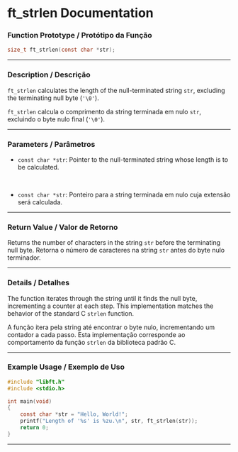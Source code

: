 # ft\_strlen Documentation

### Function Prototype / Protótipo da Função

```c
size_t ft_strlen(const char *str);
```

---

### Description / Descrição

`ft_strlen` calculates the length of the null-terminated string `str`, excluding the terminating null byte (`'\0'`).

`ft_strlen` calcula o comprimento da string terminada em nulo `str`, excluindo o byte nulo final (`'\0'`).

---

### Parameters / Parâmetros

- `const char *str`: Pointer to the null-terminated string whose length is to be calculated.
  
&nbsp;

- `const char *str`: Ponteiro para a string terminada em nulo cuja extensão será calculada.

---

### Return Value / Valor de Retorno

Returns the number of characters in the string `str` before the terminating null byte.
Retorna o número de caracteres na string `str` antes do byte nulo terminador.

---

### Details / Detalhes

The function iterates through the string until it finds the null byte, incrementing a counter at each step.
This implementation matches the behavior of the standard C `strlen` function.

A função itera pela string até encontrar o byte nulo, incrementando um contador a cada passo.
Esta implementação corresponde ao comportamento da função `strlen` da biblioteca padrão C.

---

### Example Usage / Exemplo de Uso

```c
#include "libft.h"
#include <stdio.h>

int main(void)
{
    const char *str = "Hello, World!";
    printf("Length of '%s' is %zu.\n", str, ft_strlen(str));
    return 0;
}
```

---
